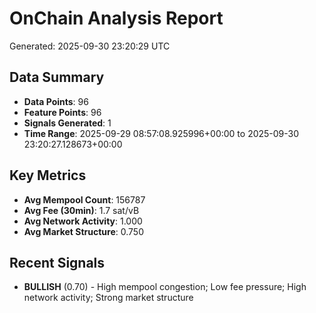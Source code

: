 # OnChain Analysis Report
Generated: 2025-09-30 23:20:29 UTC

## Data Summary
- **Data Points**: 96
- **Feature Points**: 96
- **Signals Generated**: 1
- **Time Range**: 2025-09-29 08:57:08.925996+00:00 to 2025-09-30 23:20:27.128673+00:00

## Key Metrics
- **Avg Mempool Count**: 156787
- **Avg Fee (30min)**: 1.7 sat/vB
- **Avg Network Activity**: 1.000
- **Avg Market Structure**: 0.750

## Recent Signals
- **BULLISH** (0.70) - High mempool congestion; Low fee pressure; High network activity; Strong market structure
